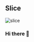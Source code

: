 <!--![header](https://capsule-render.vercel.app/api?type=slice&color=0042ED&height=200&section=header&text=Hello%20UmKing%20World!&fontSize=80&fontColor=D9E5FF)-->
## Slice <a id="slice">
![slice](https://capsule-render.vercel.app/api?type=slice&color=0042ED&height=200&text=Hello&fontAlign=70&fontColor=D9E5FF&rotate=13&fontAlignY=25&desc=umking%20world&descAlign=70.&descAlignY=44)
  

### Hi there 👋

<!--
**Um-king/Um-king** is a ✨ _special_ ✨ repository because its `README.md` (this file) appears on your GitHub profile.

Here are some ideas to get you started:


- 🔭 I’m currently working on ...
- 🌱 I’m currently learning ...
- 👯 I’m looking to collaborate on ...
- 🤔 I’m looking for help with ...
- 💬 Ask me about ...
- 📫 How to reach me: ...
- 😄 Pronouns: ...
- ⚡ Fun fact: ...
-->
